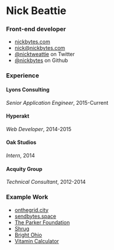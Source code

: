 # Nick Beattie
### Front-end developer

* [nickbytes.com](http://nickbytes.com)
* [nick@nickbytes.com](mailto:nick@nickbytes.com)
* [@nicktweattie](http://twitter.com/nicktweattie) on Twitter
* [@nickbytes](http://github.com/nickbytes) on Github


### Experience
#### Lyons Consulting
*Senior Application Engineer*, 2015-Current

#### Hyperakt
*Web Developer*, 2014-2015

#### Oak Studios
*Intern*, 2014

#### Acquity Group
*Technical Consultant*, 2012-2014

### Example Work
* [onthegrid.city](http://onthegrid.city)
* [sendbytes.space](http://sendbytes.space)
* [The Parker Foundation](http://parker.org)
* [Shrug](https://github.com/nickbytes/shrug)
* [Bright Ohio](http://brightohio.org)
* [Vitamin Calculator](http://vitamin.hyperakt.com)
